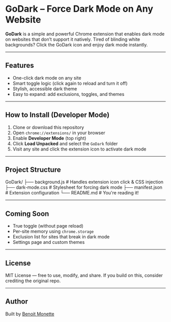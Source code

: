 # GoDark – Force Dark Mode on Any Website

**GoDark** is a simple and powerful Chrome extension that enables dark mode on websites that don’t support it natively. Tired of blinding white backgrounds? Click the GoDark icon and enjoy dark mode instantly.

---

## Features

- One-click dark mode on any site
- Smart toggle logic (click again to reload and turn it off)
- Stylish, accessible dark theme
- Easy to expand: add exclusions, toggles, and themes

---

## How to Install (Developer Mode)

1. Clone or download this repository
2. Open `chrome://extensions/` in your browser
3. Enable **Developer Mode** (top right)
4. Click **Load Unpacked** and select the `GoDark` folder
5. Visit any site and click the extension icon to activate dark mode

---

## Project Structure

GoDark/
├── background.js # Handles extension icon click & CSS injection
├── dark-mode.css # Stylesheet for forcing dark mode
├── manifest.json # Extension configuration
└── README.md # You're reading it!


---

## Coming Soon

- True toggle (without page reload)
- Per-site memory using `chrome.storage`
- Exclusion list for sites that break in dark mode
- Settings page and custom themes

---

## License

MIT License — free to use, modify, and share.
If you build on this, consider crediting the original repo.

---

## Author

Built by [Benoit Monette](https://github.com/bmonette)
